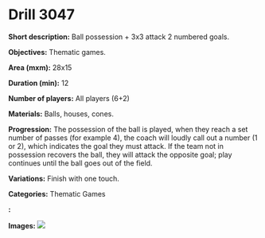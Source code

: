 # Drill 3047

**Short description:**
Ball possession + 3x3 attack 2 numbered goals.

**Objectives:**
Thematic games.

**Area (mxm):**
28x15

**Duration (min):**
12

**Number of players:**
All players (6+2)

**Materials:**
Balls, houses, cones.

**Progression:**
The possession of the ball is played, when they reach a set number of passes (for example 4), the coach will loudly call out a number (1 or 2), which indicates the goal they must attack. If the team not in possession recovers the ball, they will attack the opposite goal; play continues until the ball goes out of the field.

**Variations:**
Finish with one touch.

**Categories:**
Thematic Games

**:**


**Images:**
![](https://www.coachingfutsal.com/\images\4ec1ce71-88ed-490b-884b-04ba5140b1a1_44.png)

